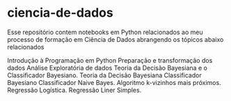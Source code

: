 # ciencia-de-dados
Esse repositório contem notebooks em Python relacionados ao meu processo de formação em Ciência de Dados abrangendo os tópicos abaixo relacionados

Introdução à Programação em Python
Preparação e transformação dos dados
Análise Exploratória de dados
Teoria da Decisão Bayesiana e o Classificador Bayesiano.
Teoria da Decisão Bayesiana
Classificador Bayesiano
Classificador Naive Bayes.
Algoritmo k-vizinhos mais próximos.
Regressão Logística.
Regressão Liner Simples.
